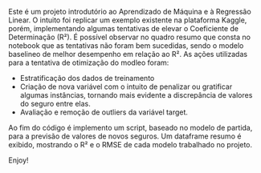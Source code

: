 Este é um projeto introdutório ao Aprendizado de Máquina e à Regressão Linear.
O intuito foi replicar um exemplo existente na plataforma Kaggle, porém, implementando algumas tentativas de elevar o Coeficiente de Determinação (R²).
É possível observar no quadro resumo que consta no notebook que as tentativas não foram bem sucedidas, sendo o modelo baselineo de melhor desempenho em relação ao R².
As ações utilizadas para a tentativa de otimização do modleo foram:
- Estratificação dos dados de treinamento
- Criação de nova variável com o intuito de penalizar ou gratificar algumas instâncias, tornando mais evidente a discrepância de valores do seguro entre elas.
- Avaliação e remoção de outliers da variável target.

Ao fim do código é implemento um script, baseado no modelo de partida, para a previsão de valores de novos seguros.
Um dataframe resumo é exibido, mostrando o R² e o RMSE de cada modelo trabalhado no projeto.

Enjoy!
